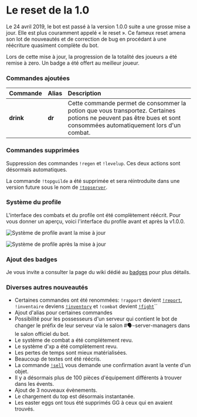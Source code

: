 # Le reset de la 1.0

Le 24 avril 2019, le bot est passé à la version 1.0.0 suite a une grosse mise a jour. Elle est plus couramment appelé « le reset ». Ce fameux reset amena son lot de nouveautés et de correction de bug en procédant à une réécriture quasiment complète du bot.

Lors de cette mise à jour, la progression de la totalité des joueurs a été remise à zero. Un badge a été offert au meilleur joueur.

### Commandes ajoutées

| Commande | Alias | Description |
| :--- | :--- | :--- |
| **drink** | **dr** | Cette commande permet de consommer la potion que vous transportez. Certaines potions ne peuvent pas être bues et sont consommées automatiquement lors d'un combat. |

### Commandes supprimées

Suppression des commandes `!regen` et `!levelup`. Ces deux actions sont désormais automatiques.

La commande `!topguilde` a été supprimée et sera réintroduite dans une version future sous le nom de [`!topserver`](../liste-des-commandes-liees-au-classement/topserver.md).

###  Système du profile

L'interface des combats et du profile ont été complètement réécrit. Pour vous donner un aperçu, voici l'interface du profile avant et après la v1.0.0.  

![Syst&#xE8;me de profile avant la mise &#xE0; jour](https://vignette.wikia.nocookie.net/draftbot/images/2/29/Screenshot_%2848%29.png/revision/latest/scale-to-width-down/617?cb=20200409185454&path-prefix=fr)

![Syst&#xE8;me de profile apr&#xE8;s la mise &#xE0; jour](https://vignette.wikia.nocookie.net/draftbot/images/f/f7/Screenshot_%2850%29.png/revision/latest?cb=20200409190521&path-prefix=fr)

### Ajout des badges 

Je vous invite a consulter la page du wiki dédié au [badges](../notions-principale/badges.md) pour plus détails.

### Diverses autres nouveautés 

* Certaines commandes ont été renommées: `!rapport` devient [`!report`](../liste-des-commandes/report.md), `!inventaire` deviens [`!inventory`](../liste-des-commandes/inventory.md) et `!combat` devient [`!fight`]()\`\`
* Ajout d'alias pour certaines commandes 
* Possibilité pour les possesseurs d'un serveur qui contient le bot de changer le préfix de leur serveur via le salon \#🗣-server-managers dans le salon officiel du bot.
* Le système de combat a été complétement revu.
* Le système d'xp a été complètement revu.
* Les pertes de temps sont mieux matérialisées.
* Beaucoup de textes ont été réécris.
* La commande [`!sell`]() vous demande une confirmation avant la vente d'un objet.
* Il y a désormais plus de 100 pièces d'équipement différents à trouver dans les évents.
* Ajout de 3 nouveaux évènements.
* Le chargement du top est désormais instantanée.
* Les easter eggs ont tous été supprimés GG à ceux qui en avaient trouvés.

